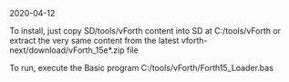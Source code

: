 2020-04-12

To install, just copy SD/tools/vForth content into SD  at C:/tools/vForth
or extract the very same content from the latest vforth-next/download/vForth_15e*.zip file

To run, execute the Basic program C:/tools/vForth/Forth15_Loader.bas
